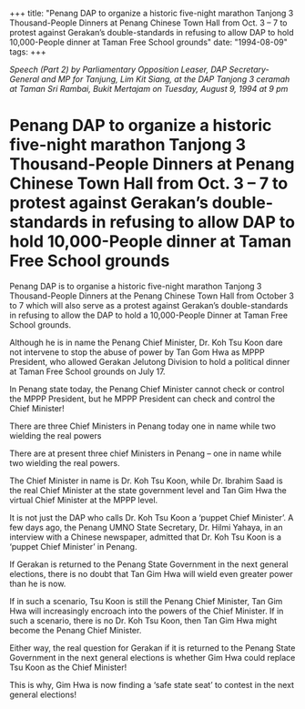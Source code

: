 +++ 
title: "Penang DAP to organize a historic five-night marathon Tanjong 3 Thousand-People Dinners at Penang Chinese Town Hall from Oct. 3 – 7 to protest against Gerakan’s double-standards in refusing to allow DAP to hold 10,000-People dinner at Taman Free School grounds"
date: "1994-08-09"
tags:
+++

_Speech (Part 2) by Parliamentary Opposition Leaser, DAP Secretary-General and MP for Tanjung, Lim Kit Siang, at the DAP Tanjong 3 ceramah at Taman Sri Rambai, Bukit Mertajam on Tuesday, August 9, 1994 at 9 pm_

# Penang DAP to organize a historic five-night marathon Tanjong 3 Thousand-People Dinners at Penang Chinese Town Hall from Oct. 3 – 7 to protest against Gerakan’s double-standards in refusing to allow DAP to hold 10,000-People dinner at Taman Free School grounds

Penang DAP is to organise a historic five-night marathon Tanjong 3 Thousand-People Dinners at the Penang Chinese Town Hall from October 3 to 7 which will also serve as a protest against Gerakan’s double-standards in refusing to allow the DAP to hold a 10,000-People Dinner at Taman Free School grounds.</u>

Although he is in name the Penang Chief Minister, Dr. Koh Tsu Koon dare not intervene to stop the abuse of power by Tan Gom Hwa as MPPP President, who allowed Gerakan Jelutong Division to hold a political dinner at Taman Free School grounds on July 17. 

In Penang state today, the Penang Chief Minister cannot check or control the MPPP President, but he MPPP President can check and control the Chief Minister!

There are three Chief Ministers in Penang today one in name while two wielding the real powers

There are at present three chief Ministers in Penang – one in name while two wielding the real powers.

The Chief Minister in name is Dr. Koh Tsu Koon, while Dr. Ibrahim Saad is the real Chief Minister at the state government level and Tan Gim Hwa the virtual Chief Minister at the MPPP level.

It is not just the DAP who calls Dr. Koh Tsu Koon a ‘puppet Chief Minister’. A few days ago, the Penang UMNO State Secretary, Dr. Hilmi Yahaya, in an interview with a Chinese newspaper, admitted that Dr. Koh Tsu Koon is a ‘puppet Chief Minister’ in Penang.

If Gerakan is returned to the Penang State Government in the next general elections, there is no doubt that Tan Gim Hwa will wield even greater power than he is now.

If in such a scenario, Tsu Koon is still the Penang Chief Minister, Tan Gim Hwa will increasingly encroach into the powers of the Chief Minister. If in such a scenario, there is no Dr. Koh Tsu Koon, then Tan Gim Hwa might become the Penang Chief Minister.

Either way, the real question for Gerakan if it is returned to the Penang State Government in the next general elections is whether Gim Hwa could replace Tsu Koon as the Chief Minister!

This is why, Gim Hwa is now finding a ‘safe state seat’ to contest in the next general elections!
 

